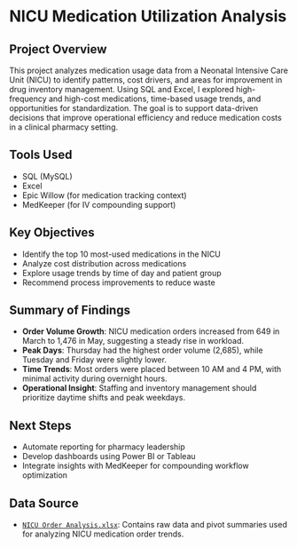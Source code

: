 # NICU Medication Utilization Analysis

## Project Overview

This project analyzes medication usage data from a Neonatal Intensive Care Unit (NICU) to identify patterns, cost drivers, and areas for improvement in drug inventory management. Using SQL and Excel, I explored high-frequency and high-cost medications, time-based usage trends, and opportunities for standardization. The goal is to support data-driven decisions that improve operational efficiency and reduce medication costs in a clinical pharmacy setting.

## Tools Used
- SQL (MySQL)
- Excel
- Epic Willow (for medication tracking context)
- MedKeeper (for IV compounding support)

## Key Objectives
- Identify the top 10 most-used medications in the NICU
- Analyze cost distribution across medications
- Explore usage trends by time of day and patient group
- Recommend process improvements to reduce waste

## Summary of Findings

- **Order Volume Growth**: NICU medication orders increased from 649 in March to 1,476 in May, suggesting a steady rise in workload.
- **Peak Days**: Thursday had the highest order volume (2,685), while Tuesday and Friday were slightly lower.
- **Time Trends**: Most orders were placed between 10 AM and 4 PM, with minimal activity during overnight hours.
- **Operational Insight**: Staffing and inventory management should prioritize daytime shifts and peak weekdays.

## Next Steps
- Automate reporting for pharmacy leadership
- Develop dashboards using Power BI or Tableau
- Integrate insights with MedKeeper for compounding workflow optimization


## Data Source

- [`NICU Order Analysis.xlsx`](NICU%20Order%20Analysis.xlsx): Contains raw data and pivot summaries used for analyzing NICU medication order trends.
